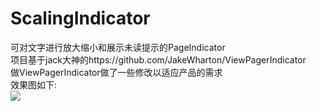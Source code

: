 # ScalingIndicator
可对文字进行放大缩小和展示未读提示的PageIndicator <br />
项目基于jack大神的https://github.com/JakeWharton/ViewPagerIndicator   <br />
做ViewPagerIndicator做了一些修改以适应产品的需求 <br/>
效果图如下: <br />
![](https://raw.githubusercontent.com/jiang111/ScalingIndicator/master/art/demo.gif)

